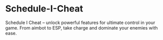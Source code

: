 # Schedule-I-Cheat
Schedule I Cheat – unlock powerful features for ultimate control in your game. From aimbot to ESP, take charge and dominate your enemies with ease.
